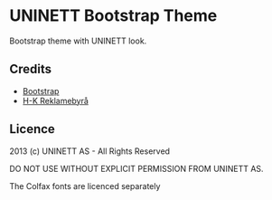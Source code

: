 UNINETT Bootstrap Theme
=======================

Bootstrap theme with UNINETT look.


## Credits

* [Bootstrap](http://getbootstrap.com/about/)
* [H-K Reklamebyrå](http://h-k.no)


## Licence


2013 (c) UNINETT AS - All Rights Reserved

DO NOT USE WITHOUT EXPLICIT PERMISSION FROM UNINETT AS.

The Colfax fonts are licenced separately

